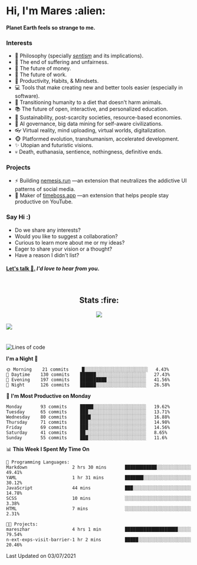 <h1>Hi, I'm Mares :alien:</h1>

#### Planet Earth feels so strange to me.

### **Interests**

- 🌊 Philosophy (specially [_sentism_][sentismmedium] and its implications).
- 🎯 The end of suffering and unfairness.
- 💸 The future of money.
- 💼 The future of work.
- 🧠 Productivity, Habits, & Mindsets.
- 💻 Tools that make creating new and better tools easier (especially in software).
- 🥗 Transitioning humanity to a diet that doesn't harm animals.
- 📚 The future of open, interactive, and personalized education.
- 🌱 Sustainability, post-scarcity societies, resource-based economies.
- 🤖 AI governance, big data mining for self-aware civilizations.
- 👓 Virtual reality, mind uploading, virtual worlds, digitalization.
- 🐵 Platformed evolution, transhumanism, accelerated development.
- ✨ Utopian and futuristic visions.
- 💀 Death, euthanasia, sentience, nothingness, definitive ends.


### **Projects**

- ⚡ Building [nemesis.run](https://nemesis.run) —an extension that neutralizes the addictive UI patterns of social media.
- 💎 Maker of [timeboss.app](https://timeboss.app) —an extension that helps people stay productive on YouTube.


### **Say Hi :)**

- Do we share any interests?
- Would you like to suggest a collaboration?
- Curious to learn more about me or my ideas?
- Eager to share your vision or a thought?
- Have a reason I didn't list?

#### [Let's talk :wave:.](mailto:mareszhar@gmail.com) _I'd love to hear from you_.

[sentismmedium]: https://medium.com/@mareszhar/born-a-prisoner-a-reflection-about-life-its-struggles-and-a-plan-to-escape-d8566ce9b026

<br>

<h2 align="center">Stats :fire:</h2>

<div align="center">
  <img src="https://github-readme-streak-stats.herokuapp.com?user=mareszhar&theme=black-ice&hide_border=true&stroke=FFFFFF15&ring=DF8FFE&fire=DF8FFE&currStreakLabel=DF8FFE&background=3A3B4BC0&currStreakNum=86FFAB">
</div>

<br>

<img src="https://activity-graph.herokuapp.com/graph?username=mareszhar&theme=nord&bg_color=00000000&color=979797&line=DF8FFE&point=00000000&area=true&hide_border=true">

<br>

<h1></h1>

<!--START_SECTION:waka-->
![Lines of code](https://img.shields.io/badge/From%20Hello%20World%20I%27ve%20Written-106269%20lines%20of%20code-blue)

**I'm a Night 🦉** 

```text
🌞 Morning    21 commits     █░░░░░░░░░░░░░░░░░░░░░░░░   4.43% 
🌆 Daytime    130 commits    ██████░░░░░░░░░░░░░░░░░░░   27.43% 
🌃 Evening    197 commits    ██████████░░░░░░░░░░░░░░░   41.56% 
🌙 Night      126 commits    ██████░░░░░░░░░░░░░░░░░░░   26.58%

```
📅 **I'm Most Productive on Monday** 

```text
Monday       93 commits     █████░░░░░░░░░░░░░░░░░░░░   19.62% 
Tuesday      65 commits     ███░░░░░░░░░░░░░░░░░░░░░░   13.71% 
Wednesday    80 commits     ████░░░░░░░░░░░░░░░░░░░░░   16.88% 
Thursday     71 commits     ███░░░░░░░░░░░░░░░░░░░░░░   14.98% 
Friday       69 commits     ███░░░░░░░░░░░░░░░░░░░░░░   14.56% 
Saturday     41 commits     ██░░░░░░░░░░░░░░░░░░░░░░░   8.65% 
Sunday       55 commits     ███░░░░░░░░░░░░░░░░░░░░░░   11.6%

```


📊 **This Week I Spent My Time On** 

```text
💬 Programming Languages: 
Markdown                 2 hrs 30 mins       ████████████░░░░░░░░░░░░░   49.41% 
YAML                     1 hr 31 mins        ███████░░░░░░░░░░░░░░░░░░   30.12% 
JavaScript               44 mins             ███░░░░░░░░░░░░░░░░░░░░░░   14.78% 
SCSS                     10 mins             ░░░░░░░░░░░░░░░░░░░░░░░░░   3.38% 
HTML                     7 mins              ░░░░░░░░░░░░░░░░░░░░░░░░░   2.31%

🐱‍💻 Projects: 
mareszhar                4 hrs 1 min         ████████████████████░░░░░   79.54% 
n-ext-exps-visit-barrier-1 hr 2 mins         █████░░░░░░░░░░░░░░░░░░░░   20.46%

```


 Last Updated on 03/07/2021
<!--END_SECTION:waka-->

